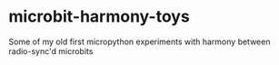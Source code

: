 # microbit-harmony-toys
Some of my old first micropython experiments with harmony between radio-sync'd microbits

